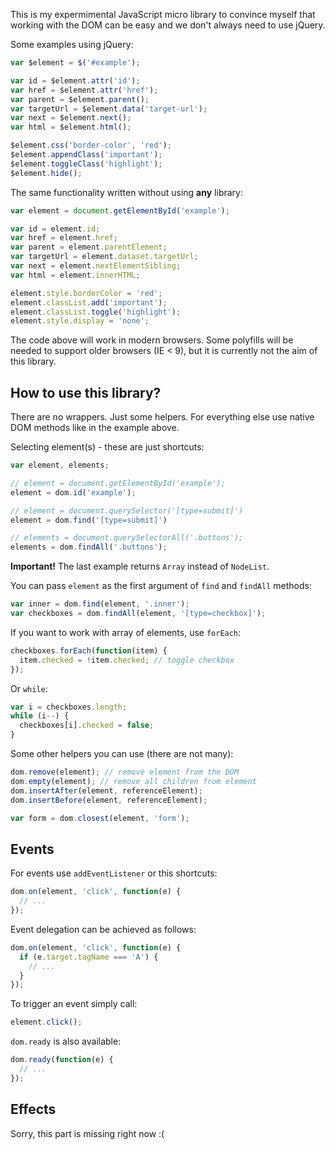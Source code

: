 This is my expermimental JavaScript micro library to convince myself that working with
the DOM can be easy and we don't always need to use jQuery.

Some examples using jQuery:

``` javascript
var $element = $('#example');

var id = $element.attr('id');
var href = $element.attr('href');
var parent = $element.parent();
var targetUrl = $element.data('target-url');
var next = $element.next();
var html = $element.html();

$element.css('border-color', 'red');
$element.appendClass('important');
$element.toggleClass('highlight');
$element.hide();
```

The same functionality written without using __any__ library:

``` javascript
var element = document.getElementById('example');

var id = element.id;
var href = element.href;
var parent = element.parentElement;
var targetUrl = element.dataset.targetUrl;
var next = element.nextElementSibling;
var html = element.innerHTML;

element.style.borderColor = 'red';
element.classList.add('important');
element.classList.toggle('highlight');
element.style.display = 'none';
```

The code above will work in modern browsers. Some polyfills will be needed to support
older browsers (IE < 9), but it is currently not the aim of this library.

How to use this library?
------------------------

There are no wrappers. Just some helpers. For everything else use native DOM methods like
in the example above.

Selecting element(s) - these are just shortcuts:

``` javascript
var element, elements;

// element = document.getElementById('example');
element = dom.id('example');

// element = document.querySelector('[type=submit]')
element = dom.find('[type=submit]')

// elements = document.querySelectorAll('.buttons');
elements = dom.findAll('.buttons');
```

__Important!__ The last example returns `Array` instead of `NodeList`.

You can pass `element` as the first argument of `find` and `findAll` methods:

``` javascript
var inner = dom.find(element, '.inner');
var checkboxes = dom.findAll(element, '[type=checkbox]');
```

If you want to work with array of elements, use `forEach`:

``` javascript
checkboxes.forEach(function(item) {
  item.checked = !item.checked; // toggle checkbox
});
```

Or `while`:

``` javascript
var i = checkboxes.length;
while (i--) {
  checkboxes[i].checked = false;
}
```

Some other helpers you can use (there are not many):

``` javascript
dom.remove(element); // remove element from the DOM
dom.empty(element); // remove all children from element
dom.insertAfter(element, referenceElement);
dom.insertBefore(element, referenceElement);

var form = dom.closest(element, 'form');
```

Events
------

For events use `addEventListener` or this shortcuts:

``` javascript
dom.on(element, 'click', function(e) {
  // ...
});
```

Event delegation can be achieved as follows:

``` javascript
dom.on(element, 'click', function(e) {
  if (e.target.tagName === 'A') {
    // ...
  }
});
```

To trigger an event simply call:

``` javascript
element.click();
```

`dom.ready` is also available:

``` javascript
dom.ready(function(e) {
  // ...
});
```

Effects
-------

Sorry, this part is missing right now :(
